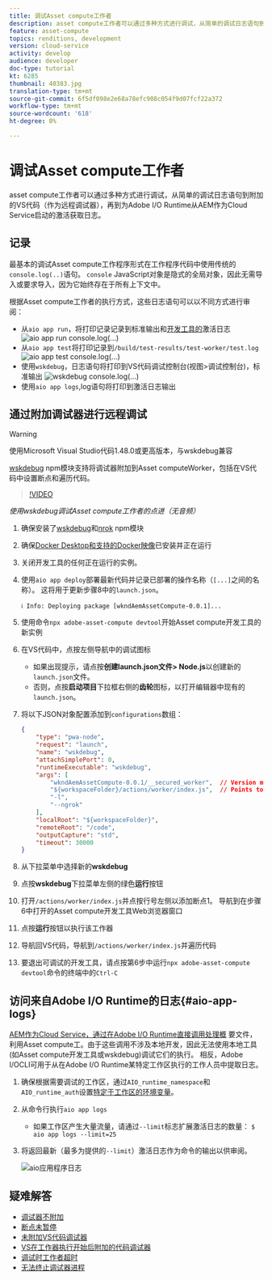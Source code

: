 ```yaml
---
title: 调试Asset compute工作者
description: asset compute工作者可以通过多种方式进行调试，从简单的调试日志语句到附加的VS代码（作为远程调试器），再到为Adobe I/O Runtime从AEM作为Cloud Service启动的激活获取日志。
feature: asset-compute
topics: renditions, development
version: cloud-service
activity: develop
audience: developer
doc-type: tutorial
kt: 6285
thumbnail: 40383.jpg
translation-type: tm+mt
source-git-commit: 6f5df098e2e68a78efc908c054f9d07fcf22a372
workflow-type: tm+mt
source-wordcount: '618'
ht-degree: 0%

---
```



# 调试Asset compute工作者

asset compute工作者可以通过多种方式进行调试，从简单的调试日志语句到附加的VS代码（作为远程调试器），再到为Adobe I/O Runtime从AEM作为Cloud Service启动的激活获取日志。

## 记录

最基本的调试Asset compute工作程序形式在工作程序代码中使用传统的`console.log(..)`语句。 `console` JavaScript对象是隐式的全局对象，因此无需导入或要求导入，因为它始终存在于所有上下文中。

根据Asset compute工作者的执行方式，这些日志语句可以以不同方式进行审阅：

+ 从`aio app run`，将打印记录记录到标准输出和[开发工具的](../develop/development-tool.md)激活日志
   ![aio app run console.log(...)](./assets/debug/console-log__aio-app-run.png)
+ 从`aio app test`将打印记录到`/build/test-results/test-worker/test.log`
   ![aio app test console.log(...)](./assets/debug/console-log__aio-app-test.png)
+ 使用`wskdebug`，日志语句将打印到VS代码调试控制台(视图>调试控制台)，标准输出
   ![wskdebug console.log(...)](./assets/debug/console-log__wskdebug.png)
+ 使用`aio app logs`,log语句将打印到激活日志输出

## 通过附加调试器进行远程调试

>[!WARNING]
>
>使用Microsoft Visual Studio代码1.48.0或更高版本，与wskdebug兼容

[wskdebug](https://www.npmjs.com/package/@openwhisk/wskdebug) npm模块支持将调试器附加到Asset computeWorker，包括在VS代码中设置断点和遍历代码。

>[!VIDEO](https://video.tv.adobe.com/v/40383/?quality=12&learn=on)

_使用wskdebug调试Asset compute工作者的点进（无音频）_

1. 确保安装了[wskdebug](../set-up/development-environment.md#wskdebug)和[nrok](../set-up/development-environment.md#ngork) npm模块
1. 确保[Docker Desktop和支持的Docker映像](../set-up/development-environment.md#docker)已安装并正在运行
1. 关闭开发工具的任何正在运行的实例。
1. 使用`aio app deploy`部署最新代码并记录已部署的操作名称（`[...]`之间的名称）。 这将用于更新步骤8中的`launch.json`。

   ```
   ℹ Info: Deploying package [wkndAemAssetCompute-0.0.1]...
   ```
1. 使用命令`npx adobe-asset-compute devtool`开始Asset compute开发工具的新实例
1. 在VS代码中，点按左侧导航中的调试图标
   + 如果出现提示，请点按&#x200B;__创建launch.json文件> Node.js__&#x200B;以创建新的`launch.json`文件。
   + 否则，点按&#x200B;__启动项目__&#x200B;下拉框右侧的&#x200B;__齿轮__&#x200B;图标，以打开编辑器中现有的`launch.json`。
1. 将以下JSON对象配置添加到`configurations`数组：

   ```json
   {
       "type": "pwa-node",
       "request": "launch",
       "name": "wskdebug",
       "attachSimplePort": 0,
       "runtimeExecutable": "wskdebug",
       "args": [
           "wkndAemAssetCompute-0.0.1/__secured_worker",  // Version must match your Asset Compute worker's version
           "${workspaceFolder}/actions/worker/index.js",  // Points to your worker
           "-l",
           "--ngrok"
       ],
       "localRoot": "${workspaceFolder}",
       "remoteRoot": "/code",
       "outputCapture": "std",
       "timeout": 30000
   }
   ```

1. 从下拉菜单中选择新的&#x200B;__wskdebug__
1. 点按&#x200B;__wskdebug__&#x200B;下拉菜单左侧的绿色&#x200B;__运行__&#x200B;按钮
1. 打开`/actions/worker/index.js`并点按行号左侧以添加断点1。 导航到在步骤6中打开的Asset compute开发工具Web浏览器窗口
1. 点按&#x200B;__运行__&#x200B;按钮以执行该工作器
1. 导航回VS代码，导航到`/actions/worker/index.js`并遍历代码
1. 要退出可调试的开发工具，请点按第6步中运行`npx adobe-asset-compute devtool`命令的终端中的`Ctrl-C`

## 访问来自Adobe I/O Runtime的日志{#aio-app-logs}

[AEM作为Cloud Service，通过在Adobe I/O Runtime直接调用处理概](../deploy/processing-profiles.md) 要文件，利用Asset compute工。由于这些调用不涉及本地开发，因此无法使用本地工具(如Asset compute开发工具或wskdebug)调试它们的执行。 相反，Adobe I/OCLI可用于从在Adobe I/O Runtime某特定工作区执行的工作人员中提取日志。

1. 确保根据需要调试的工作区，通过`AIO_runtime_namespace`和`AIO_runtime_auth`设置[特定于工作区的环境变量](../deploy/runtime.md)。
1. 从命令行执行`aio app logs`
   + 如果工作区产生大量流量，请通过`--limit`标志扩展激活日志的数量：
      `$ aio app logs --limit=25`
1. 将返回最新（最多为提供的`--limit`）激活日志作为命令的输出以供审阅。

   ![aio应用程序日志](./assets/debug/aio-app-logs.png)

## 疑难解答

+ [调试器不附加](../troubleshooting.md#debugger-does-not-attach)
+ [断点未暂停](../troubleshooting.md#breakpoints-no-pausing)
+ [未附加VS代码调试器](../troubleshooting.md#vs-code-debugger-not-attached)
+ [VS在工作器执行开始后附加的代码调试器](../troubleshooting.md#vs-code-debugger-attached-after-worker-execution-began)
+ [调试时工作者超时](../troubleshooting.md#worker-times-out-while-debugging)
+ [无法终止调试器进程](../troubleshooting.md#cannot-terminate-debugger-process)
